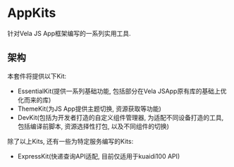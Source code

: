 # AppKits
针对Vela JS App框架编写的一系列实用工具.

## 架构
本套件将提供以下Kit:

 - EssentialKit(提供一系列基础功能, 包括部分在Vela JSApp原有库的基础上优化而来的库)
 - ThemeKit(为JS App提供主题切换, 资源获取等功能)
 - DevKit(包括为开发者打造的自定义组件管理器, 为适配不同设备打造的工具, 包括编译前脚本, 资源选择性打包, 以及不同组件的切换)

除了以上Kits, 还有一些为特定服务编写的Kits:

 - ExpressKit(快递查询API适配, 目前仅适用于kuaidi100 API)
